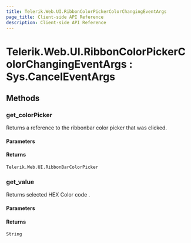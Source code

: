 ```yaml
---
title: Telerik.Web.UI.RibbonColorPickerColorChangingEventArgs
page_title: Client-side API Reference
description: Client-side API Reference
---
```


# Telerik.Web.UI.RibbonColorPickerColorChangingEventArgs : Sys.CancelEventArgs

## Methods

### get_colorPicker

Returns a reference to the ribbonbar color picker that was clicked.

#### Parameters

#### Returns

`Telerik.Web.UI.RibbonBarColorPicker`

### get_value

Returns selected HEX Color code .

#### Parameters

#### Returns

`String`

 
